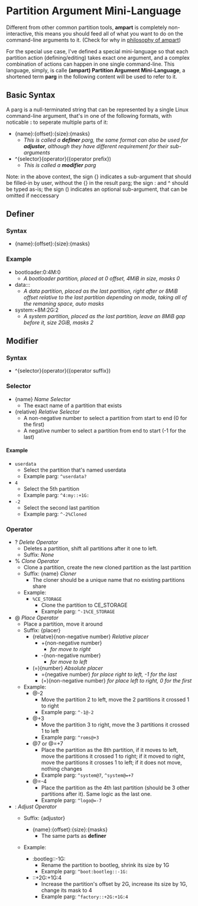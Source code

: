 # Partition Argument Mini-Language

Different from other common partition tools, **ampart** is completely non-interactive, this means you should feed all of what you want to do on the command-line arguments to it. (Check for why in [philosophy of ampart][philosophy of ampart])

For the special use case, I've defined a special mini-language so that each partition action (defining/editing) takes exact one argument, and a complex combination of actions can happen in one single command-line. This language, simply, is calle **(ampart) Partition Argument Mini-Language**, a shortened term **parg** in the following content will be used to refer to it.

## Basic Syntax

A parg is a null-terminated string that can be represented by a single Linux command-line argument, that's in one of the following formats, with noticable **:** to seperate multiple parts of it:
 - {name}:{offset}:{size}:{masks}
   - *This is called a **definer** parg, the same format can also be used for **adjustor**, although they have different requirement for their sub-arguments*
 - ^{selector}{operator}({operator prefix})
   - *This is called a **modifier** parg*

Note: in the above context, the sign {} indicates a sub-argument that should be filled-in by user, without the {} in the result parg; the sign : and ^ should be typed as-is; the sign () indicates an optional sub-argument, that can be omitted if neccessary

## Definer
### Syntax
 - {name}:{offset}:{size}:{masks}


### Example
 - bootloader:0:4M:0
   - *A bootloader partition, placed at 0 offset, 4MiB in size, masks 0*
 - data:::
   - *A data partition, placed as the last partition, right after or 8MiB offset relative to the last partition depending on mode, taking all of the remaning space, auto masks*
 - system:+8M:2G:2
   - *A system partition, placed as the last partition, leave an 8MiB gap before it, size 2GiB, masks 2*

## Modifier
### Syntax
 - ^{selector}{operator}({operator suffix})

### Selector
 - {name}  *Name Selector*
   - The exact name of a partition that exists
 - {relative} *Relative Selector*
   - A non-negative number to select a partition from start to end (0 for the first)
   - A negative number to select a partition from end to start (-1 for the last)
#### Example
 - ``userdata``
   - Select the partition that's named userdata
   - Example parg: ``^userdata?``
 - ``4``
   - Select the 5th partition
   - Example parg: ``^4:my::+1G:``
 - ``-2``
   - Select the second last partition
   - Example parg: ``^-2%Cloned``
### Operator
 - ? *Delete Operator*
   - Deletes a partition, shift all partitions after it one to left.
   - Suffix: *None*
 - % *Clone Operator*
   - Clone a partition, create the new cloned partition as the last partition
   - Suffix: {name} *Cloner*
     - The cloner should be a unique name that no existing partitions share
   - Example:
     - ``%CE_STORAGE``
       - Clone the partition to CE_STORAGE
       - Example parg: ``^-1%CE_STORAGE``
 - @ *Place Operator*
   - Place a partition, move it around
   - Suffix: {placer}
     - {relatve}{non-negative number} *Relative placer*
       - +{non-negative number}
         - *for move to right*
       - -{non-negative number}
         - *for move to left*
     - (=){number} *Absolute placer*
       - ={negative number} *for place right to left, -1 for the last*
       - (=){non-negative number} *for place left to right, 0 for the first*
    - Example:
      - @-2
        - Move the partition 2 to left, move the 2 partitions it crossed 1 to right
        - Example parg: ``^-1@-2``
      - @+3
        - Move the partition 3 to right, move the 3 partitions it crossed 1 to left
        - Example parg: ``^roms@+3``
      - @7 or @=+7
        - Place the partition as the 8th partition, if it moves to left, move the partitions it crossed 1 to right; if it moved to right, move the partitions it crosses 1 to left; if it does not move, nothing changes
        - Example parg: ``^system@7``, ``^system@=+7``
      - @=-4
        - Place the partition as the 4th last partition (should be 3 other partitions after it). Same logic as the last one.
        - Example parg: ``^logo@=-7``
 - : *Adjust Operator*
   - Suffix: {adjustor}
     - {name}:{offset}:{size}:{masks}
       - The same parts as **definer**

   - Example:
     - :bootleg::-1G:
       - Rename the partition to bootleg, shrink its size by 1G
       - Example parg: ``^boot:bootleg::-1G:``
     - ::+2G:+1G:4
       - Increase the partition's offset by 2G, increase its size by 1G, change its mask to 4 
       - Example parg: ``^factory::+2G:+1G:4``

[philosophy of ampart]: empty